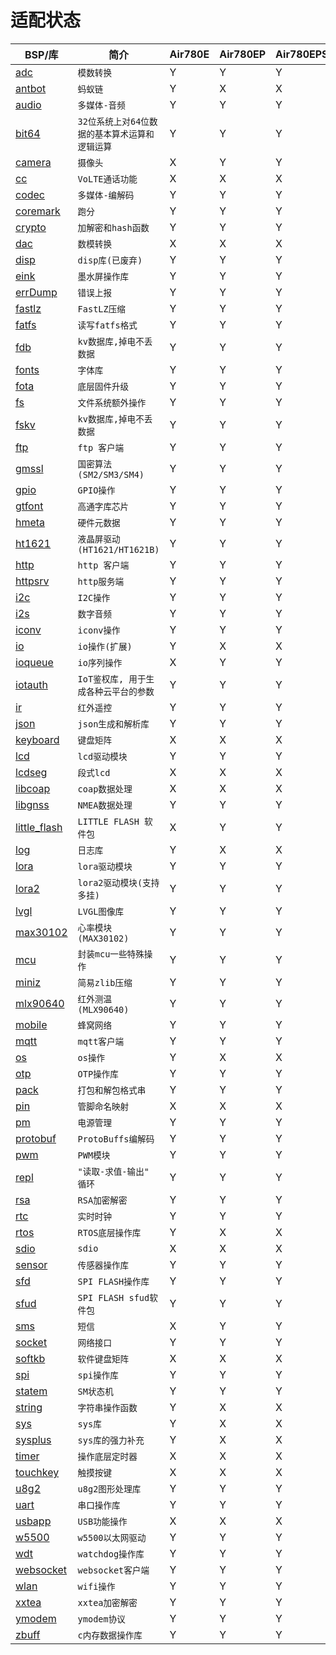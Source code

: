 # 适配状态

|BSP/库|简介|Air780E|Air780EP|Air780EPS|
|---|---|---|---|---|
|[adc](adc.md)|`模数转换`|Y|Y|Y|
|[antbot](antbot.md)|`蚂蚁链`|Y|X|X|
|[audio](audio.md)|`多媒体-音频`|Y|Y|Y|
|[bit64](bit64.md)|`32位系统上对64位数据的基本算术运算和逻辑运算`|Y|Y|Y|
|[camera](camera.md)|`摄像头`|X|Y|Y|
|[cc](cc.md)|`VoLTE通话功能`|X|X|X|
|[codec](codec.md)|`多媒体-编解码`|Y|Y|Y|
|[coremark](coremark.md)|`跑分`|Y|Y|Y|
|[crypto](crypto.md)|`加解密和hash函数`|Y|Y|Y|
|[dac](dac.md)|`数模转换`|X|X|X|
|[disp](disp.md)|`disp库(已废弃)`|Y|Y|Y|
|[eink](eink.md)|`墨水屏操作库`|Y|Y|Y|
|[errDump](errDump.md)|`错误上报`|Y|Y|Y|
|[fastlz](fastlz.md)|`FastLZ压缩`|Y|Y|Y|
|[fatfs](fatfs.md)|`读写fatfs格式`|Y|Y|Y|
|[fdb](fdb.md)|`kv数据库,掉电不丢数据`|Y|Y|Y|
|[fonts](fonts.md)|`字体库`|Y|Y|Y|
|[fota](fota.md)|`底层固件升级`|Y|Y|Y|
|[fs](fs.md)|`文件系统额外操作`|Y|Y|Y|
|[fskv](fskv.md)|`kv数据库,掉电不丢数据`|Y|Y|Y|
|[ftp](ftp.md)|`ftp 客户端`|Y|Y|Y|
|[gmssl](gmssl.md)|`国密算法(SM2/SM3/SM4)`|Y|Y|Y|
|[gpio](gpio.md)|`GPIO操作`|Y|Y|Y|
|[gtfont](gtfont.md)|`高通字库芯片`|Y|Y|Y|
|[hmeta](hmeta.md)|`硬件元数据`|Y|Y|Y|
|[ht1621](ht1621.md)|`液晶屏驱动(HT1621/HT1621B)`|Y|Y|Y|
|[http](http.md)|`http 客户端`|Y|Y|Y|
|[httpsrv](httpsrv.md)|`http服务端`|Y|Y|Y|
|[i2c](i2c.md)|`I2C操作`|Y|Y|Y|
|[i2s](i2s.md)|`数字音频`|Y|Y|Y|
|[iconv](iconv.md)|`iconv操作`|Y|Y|Y|
|[io](io.md)|`io操作(扩展)`|Y|X|X|
|[ioqueue](ioqueue.md)|`io序列操作`|X|Y|Y|
|[iotauth](iotauth.md)|`IoT鉴权库, 用于生成各种云平台的参数`|Y|Y|Y|
|[ir](ir.md)|`红外遥控`|Y|Y|Y|
|[json](json.md)|`json生成和解析库`|Y|Y|Y|
|[keyboard](keyboard.md)|`键盘矩阵`|X|X|X|
|[lcd](lcd.md)|`lcd驱动模块`|Y|Y|Y|
|[lcdseg](lcdseg.md)|`段式lcd`|X|X|X|
|[libcoap](libcoap.md)|`coap数据处理`|X|X|X|
|[libgnss](libgnss.md)|`NMEA数据处理`|Y|Y|Y|
|[little_flash](little_flash.md)|`LITTLE FLASH 软件包`|X|Y|Y|
|[log](log.md)|`日志库`|Y|X|X|
|[lora](lora.md)|`lora驱动模块`|Y|Y|Y|
|[lora2](lora2.md)|`lora2驱动模块(支持多挂)`|Y|Y|Y|
|[lvgl](lvgl.md)|`LVGL图像库`|Y|Y|Y|
|[max30102](max30102.md)|`心率模块(MAX30102)`|Y|Y|Y|
|[mcu](mcu.md)|`封装mcu一些特殊操作`|Y|Y|Y|
|[miniz](miniz.md)|`简易zlib压缩`|Y|Y|Y|
|[mlx90640](mlx90640.md)|`红外测温(MLX90640)`|Y|Y|Y|
|[mobile](mobile.md)|`蜂窝网络`|Y|Y|Y|
|[mqtt](mqtt.md)|`mqtt客户端`|Y|Y|Y|
|[os](os.md)|`os操作`|Y|X|X|
|[otp](otp.md)|`OTP操作库`|Y|Y|Y|
|[pack](pack.md)|`打包和解包格式串`|Y|Y|Y|
|[pin](pin.md)|`管脚命名映射`|X|X|X|
|[pm](pm.md)|`电源管理`|Y|Y|Y|
|[protobuf](protobuf.md)|`ProtoBuffs编解码`|Y|Y|Y|
|[pwm](pwm.md)|`PWM模块`|Y|Y|Y|
|[repl](repl.md)|`"读取-求值-输出" 循环`|Y|Y|Y|
|[rsa](rsa.md)|`RSA加密解密`|Y|Y|Y|
|[rtc](rtc.md)|`实时时钟`|Y|Y|Y|
|[rtos](rtos.md)|`RTOS底层操作库`|Y|X|X|
|[sdio](sdio.md)|`sdio`|X|X|X|
|[sensor](sensor.md)|`传感器操作库`|Y|Y|Y|
|[sfd](sfd.md)|`SPI FLASH操作库`|Y|Y|Y|
|[sfud](sfud.md)|`SPI FLASH sfud软件包`|Y|Y|Y|
|[sms](sms.md)|`短信`|X|Y|Y|
|[socket](socket.md)|`网络接口`|Y|Y|Y|
|[softkb](softkb.md)|`软件键盘矩阵`|X|X|X|
|[spi](spi.md)|`spi操作库`|Y|Y|Y|
|[statem](statem.md)|`SM状态机`|Y|Y|Y|
|[string](string.md)|`字符串操作函数`|Y|X|X|
|[sys](sys.md)|`sys库`|Y|X|X|
|[sysplus](sysplus.md)|`sys库的强力补充`|Y|X|X|
|[timer](timer.md)|`操作底层定时器`|X|X|X|
|[touchkey](touchkey.md)|`触摸按键`|X|X|X|
|[u8g2](u8g2.md)|`u8g2图形处理库`|Y|Y|Y|
|[uart](uart.md)|`串口操作库`|Y|Y|Y|
|[usbapp](usbapp.md)|`USB功能操作`|X|X|X|
|[w5500](w5500.md)|`w5500以太网驱动`|Y|Y|Y|
|[wdt](wdt.md)|`watchdog操作库`|Y|Y|Y|
|[websocket](websocket.md)|`websocket客户端`|Y|Y|Y|
|[wlan](wlan.md)|`wifi操作`|Y|Y|Y|
|[xxtea](xxtea.md)|`xxtea加密解密 `|Y|Y|Y|
|[ymodem](ymodem.md)|`ymodem协议`|Y|Y|Y|
|[zbuff](zbuff.md)|`c内存数据操作库`|Y|Y|Y|
